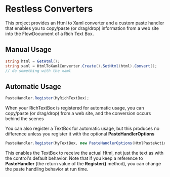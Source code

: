 # Restless Converters

This project provides an Html to Xaml converter and a custom paste handler that enables you to copy/paste 
(or drag/drop) information from a web site into the FlowDocument of a Rich Text Box.

## Manual Usage

```c#
string html = GetHtml();
string xaml = HtmlToXamlConverter.Create().SetHtml(html).Convert();
// do something with the xaml
```

## Automatic Usage
```c#
PasteHandler.Register(MyRichTextBox);
```

When your RichTextBox is registered for automatic usage, you can
copy/paste (or drag/drop) from a web site, and the conversion occurs
behind the scenes

You can also register a TextBox for automatic usage, but this produces no difference
unless you register it with the optional **PasteHandlerOptions**

```c#
PasteHandler.Register(MyTextBox, new PasteHandlerOptions(HtmlPasteAction.ConvertToText));
```

This enables the TextBox to receive the actual Html, not just the text as with the control's
default behavior. Note that if you keep a reference to **PasteHandler** (the return value
of the **Register()** method), you can change the paste handling behavior at run time.


